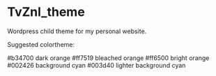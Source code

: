 # TvZnl_theme
Wordpress child theme for my personal website.

Suggested colortheme:

#b34700     dark orange
#ff7519     bleached orange
#ff6500     bright orange
#002426     background cyan
#003d40     lighter background cyan